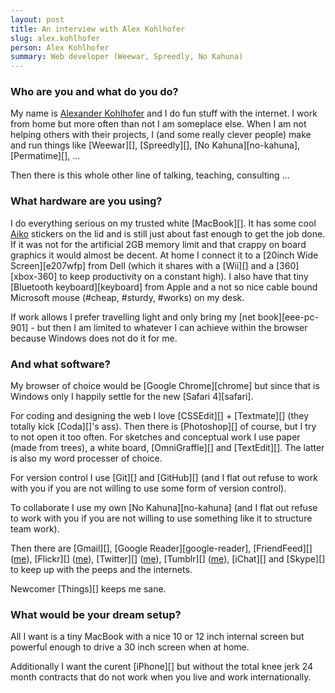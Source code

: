 ```yaml
---
layout: post
title: An interview with Alex Kohlhofer
slug: alex.kohlhofer
person: Alex Kohlhofer
summary: Web developer (Weewar, Spreedly, No Kahuna)
---
```

### Who are you and what do you do?

My name is [Alexander Kohlhofer](http://plasticshore.com "Alex's own site.") and I do fun stuff with the internet. I work from home but more often than not I am someplace else. When I am not helping others with their projects, I (and some really clever people) make and run things like [Weewar][], [Spreedly][], [No Kahuna][no-kahuna], [Permatime][], ...

Then there is this whole other line of talking, teaching, consulting ...

### What hardware are you using?

I do everything serious on my trusted white [MacBook][]. It has some cool [Aiko](http://www.weareaiko.com/everyday/ "A funky clothes label.") stickers on the lid and is still just about fast enough to get the job done. If it was not for the artificial 2GB memory limit and that crappy on board graphics it would almost be decent. At home I connect it to a [20inch Wide Screen][e207wfp] from Dell (which it shares with a [Wii][] and a [360][xbox-360] to keep productivity on a constant high). I also have that tiny [Bluetooth keyboard][keyboard] from Apple and a not so nice cable bound Microsoft mouse (#cheap, #sturdy, #works) on my desk.

If work allows I prefer travelling light and only bring my [net book][eee-pc-901] - but then I am limited to whatever I can achieve within the browser because Windows does not do it for me.

### And what software?

My browser of choice would be [Google Chrome][chrome] but since that is Windows only I happily settle for the new [Safari 4][safari].

For coding and designing the web I love [CSSEdit][] + [Textmate][] (they totally kick [Coda][]'s ass). Then there is [Photoshop][] of course, but I try to not open it too often. For sketches and conceptual work I use paper (made from trees), a white board, [OmniGraffle][] and [TextEdit][]. The latter is also my word processer of choice.

For version control I use [Git][] and [GitHub][] (and I flat out refuse to work with you if you are not willing to use some form of version control).

To collaborate I use my own [No Kahuna][no-kahuna] (and I flat out refuse to work with you if you are not willing to use something like it to structure team work).

Then there are [Gmail][], [Google Reader][google-reader], [FriendFeed][] ([me](http://friendfeed.com/kohlhofer "Alex on FriendFeed")), [Flickr][] ([me](http://www.flickr.com/photos/plasticshore/ "Alex on Flickr.")), [Twitter][] ([me](http://twitter.com/kohlhofer "Alex on Twitter.")), [Tumblr][] ([me](http://blog.kohlhofer.com "Alex's tumblelog.")), [iChat][] and [Skype][] to keep up with the peeps and the internets.

Newcomer [Things][] keeps me sane.

### What would be your dream setup?

All I want is a tiny MacBook with a nice 10 or 12 inch internal screen but powerful enough to drive a 30 inch screen when at home.

Additionally I want the curent [iPhone][] but without the total knee jerk 24 month contracts that do not work when you live and work internationally.
